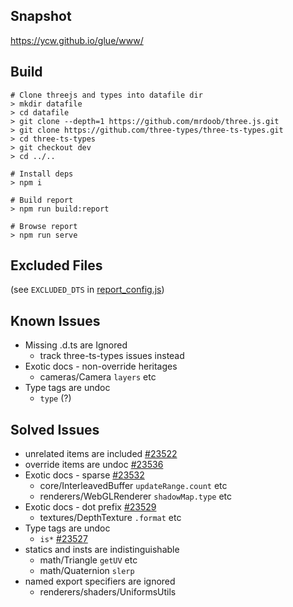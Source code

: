 ## Snapshot

<https://ycw.github.io/glue/www/>



## Build 

```
# Clone threejs and types into datafile dir
> mkdir datafile
> cd datafile
> git clone --depth=1 https://github.com/mrdoob/three.js.git
> git clone https://github.com/three-types/three-ts-types.git
> cd three-ts-types
> git checkout dev
> cd ../..

# Install deps
> npm i

# Build report
> npm run build:report

# Browse report
> npm run serve
```



## Excluded Files

(see `EXCLUDED_DTS` in [report_config.js](https://github.com/ycw/glue/blob/main/src/build_report/report_config.js))



## Known Issues 

- Missing .d.ts are Ignored
  - track three-ts-types issues instead
- Exotic docs - non-override heritages
  - cameras/Camera `layers` etc
- Type tags are undoc 
  - `type` (?)



## Solved Issues

- unrelated items are included 
  [#23522](https://github.com/mrdoob/three.js/pull/23522)
- override items are undoc
  [#23536](https://github.com/mrdoob/three.js/issues/23536)
- Exotic docs - sparse [#23532](https://github.com/mrdoob/three.js/pull/23532)
  - core/InterleavedBuffer `updateRange.count` etc
  - renderers/WebGLRenderer  `shadowMap.type` etc
- Exotic docs - dot prefix [#23529](https://github.com/mrdoob/three.js/pull/23529) 
  - textures/DepthTexture `.format` etc
- Type tags are undoc 
  - `is*` [#23527](https://github.com/mrdoob/three.js/issues/23527)
- statics and insts are indistinguishable
  - math/Triangle `getUV` etc
  - math/Quaternion `slerp`
- named export specifiers are ignored
  - renderers/shaders/UniformsUtils
